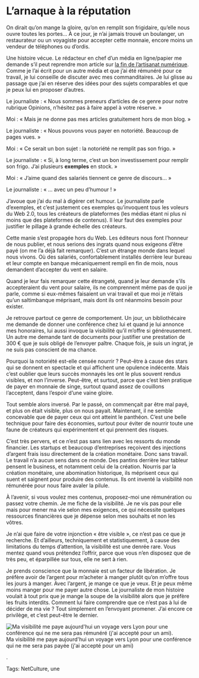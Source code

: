 # L’arnaque à la réputation

On dirait qu’on mange la gloire, qu’on en remplit son frigidaire, qu’elle nous ouvre toutes les portes… À ce jour, je n’ai jamais trouvé un boulanger, un restaurateur ou un voyagiste pour accepter cette monnaie, encore moins un vendeur de téléphones ou d’ordis.

Une histoire vécue. Le rédacteur en chef d’un média en ligne/papier me demande s’il peut reprendre mon article sur [la fin de l’artisanat numérique](/2014/09/16/la-fin-de-lartisanat-numerique/). Comme je l’ai écrit pour un autre média et que j’ai été rémunéré pour ce travail, je lui conseille de discuter avec mes commanditaires. Je lui glisse au passage que j’ai en réserve des idées pour des sujets comparables et que je peux lui en proposer d’autres.

Le journaliste : « Nous sommes preneurs d’articles de ce genre pour notre rubrique Opinions, n’hésitez pas à faire appel à votre réserve. »

Moi : « Mais je ne donne pas mes articles gratuitement hors de mon blog. »

Le journaliste : « Nous pouvons vous payer en notoriété. Beaucoup de pages vues. »

Moi : « Ce serait un bon sujet : la notoriété ne remplit pas son frigo. »

Le journaliste : « Si, à long terme, c’est un bon investissement pour remplir son frigo. J’ai plusieurs **exemples** en stock. »

Moi : « J’aime quand des salariés tiennent ce genre de discours… »

Le journaliste : « … avec un peu d’humour ! »

J’avoue que j’ai du mal à digérer cet humour. Le journaliste parle d’exemples, et c’est justement ces exemples qu’invoquent tous les voleurs du Web 2.0, tous les créateurs de plateformes (les médias étant ni plus ni moins que des plateformes de contenus). Il leur faut des exemples pour justifier le pillage à grande échelle des créateurs.

Cette manie s’est propagée hors du Web. Les éditeurs nous font l’honneur de nous publier, et nous serions des ingrats quand nous exigeons d’être payé (on me l’a déjà fait remarquer). C’est un étrange monde dans lequel nous vivons. Où des salariés, confortablement installés derrière leur bureau et leur compte en banque mécaniquement rempli en fin de mois, nous demandent d’accepter du vent en salaire.

Quand je leur fais remarquer cette étrangeté, quand je leur demande s’ils accepteraient du vent pour salaire, ils ne comprennent même pas de quoi je parle, comme si eux-mêmes faisaient un vrai travail et que moi je n’étais qu’un saltimbanque méprisant, mais dont ils ont néanmoins besoin pour exister.

Je retrouve partout ce genre de comportement. Un jour, un bibliothécaire me demande de donner une conférence chez lui et quand je lui annonce mes honoraires, lui aussi invoque la visibilité qu’il m’offre si généreusement. Un autre me demande tant de documents pour justifier une prestation de 300 € que je suis obligé de l’envoyer paître. Chaque fois, je suis un ingrat, je ne suis pas conscient de ma chance.

Pourquoi la notoriété est-elle censée nourrir ? Peut-être à cause des stars qui se donnent en spectacle et qui affichent une opulence indécente. Mais c’est oublier que leurs succès monnayés les ont le plus souvent rendus visibles, et non l’inverse. Peut-être, et surtout, parce que c’est bien pratique de payer en monnaie de singe, surtout quand assez de couillons l’acceptent, dans l’espoir d’une vaine gloire.

Tout semble alors inversé. Par le passé, on commençait par être mal payé, et plus on était visible, plus on nous payait. Maintenant, il ne semble concevable que de payer ceux qui ont atteint le panthéon. C’est une belle technique pour faire des économies, surtout pour éviter de nourrir toute une faune de créateurs qui expérimentent et qui prennent des risques.

C’est très pervers, et ce n’est pas sans lien avec les ressorts du monde financier. Les startups et beaucoup d’entreprises reçoivent des injections d’argent frais issu directement de la création monétaire. Donc sans travail. Le travail n’a aucun sens dans ce monde. Des pantins derrière leur tableur pensent le business, et notamment celui de la création. Nourris par la création monétaire, une abomination historique, ils méprisent ceux qui suent et saignent pour produire des contenus. Ils ont inventé la visibilité non rémunérée pour nous faire avaler la pilule.

À l’avenir, si vous voulez mes contenus, proposez-moi une rémunération ou passez votre chemin. Je me fiche de la visibilité. Je ne vis pas pour elle mais pour mener ma vie selon mes exigences, ce qui nécessite quelques ressources financières que je dépense selon mes souhaits et non les vôtres.

Je n’ai que faire de votre injonction « être visible », ce n’est pas ce que je recherche. Et d’ailleurs, techniquement et statistiquement, à cause des limitations du temps d’attention, la visibilité est une denrée rare. Vous mentez quand vous prétendez l’offrir, parce que vous n’en disposez que de très peu, et éparpillée sur tous, elle ne sert à rien.

Je prends conscience que la monnaie est un facteur de libération. Je préfère avoir de l’argent pour m’acheter à manger plutôt qu’on m’offre tous les jours à manger. Avec l’argent, je mange ce que je veux. Et je peux même moins manger pour me payer autre chose. Le journaliste de mon histoire voulait à tout prix que je mange la soupe de la visibilité alors que je préfère les fruits interdits. Comment lui faire comprendre que ce n’est pas à lui de décider de ma vie ? Tout simplement en l’envoyant promener. J’ai encore ce privilège, et c’est peut-être le dernier.

![Ma visibilité me paye aujourd'hui un voyage vers Lyon pour une conférence qui ne me sera pas rémunéré (j'ai accepté pour un ami).](https://tcrouzet.com/images_tc/2014/10/loco.jpg)Ma visibilité me paye aujourd'hui un voyage vers Lyon pour une conférence qui ne me sera pas payée (j'ai accepté pour un ami)

.



Tags: NetCulture, une